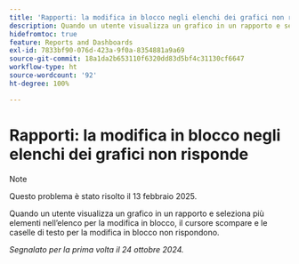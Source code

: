 ```yaml
---
title: 'Rapporti: la modifica in blocco negli elenchi dei grafici non risponde'
description: Quando un utente visualizza un grafico in un rapporto e seleziona più elementi nell’elenco per la modifica in blocco, il cursore scompare e le caselle di testo per la modifica in blocco non rispondono.
hidefromtoc: true
feature: Reports and Dashboards
exl-id: 7833bf90-076d-423a-9f0a-8354881a9a69
source-git-commit: 18a1da2b653110f6320dd83d5bf4c31130cf6647
workflow-type: ht
source-wordcount: '92'
ht-degree: 100%

---
```


# Rapporti: la modifica in blocco negli elenchi dei grafici non risponde

>[!NOTE]
>
>Questo problema è stato risolto il 13 febbraio 2025.

Quando un utente visualizza un grafico in un rapporto e seleziona più elementi nell’elenco per la modifica in blocco, il cursore scompare e le caselle di testo per la modifica in blocco non rispondono.

_Segnalato per la prima volta il 24 ottobre 2024._
